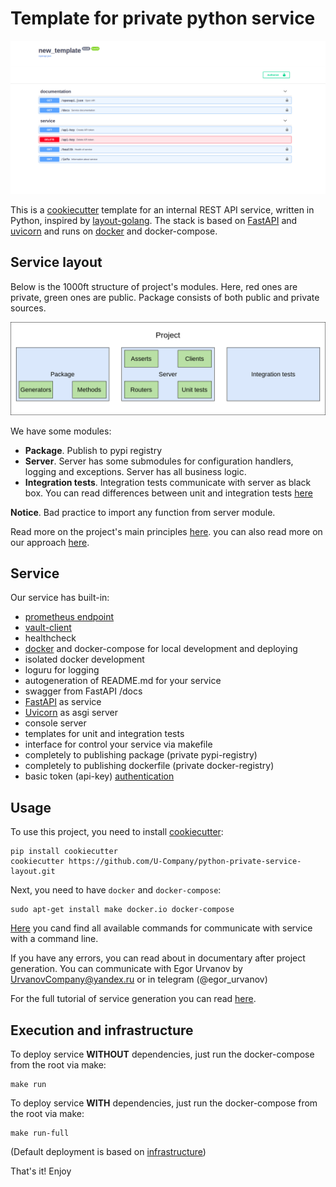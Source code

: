 # Template for private python service

![](%7B%7B%20cookiecutter.service%20%7D%7D/docs/swagger.png)
 
This is a [cookiecutter](https://github.com/cookiecutter/cookiecutter) template for an internal REST API service, written in Python, inspired by [layout-golang](https://github.com/golang-standards/project-layout). The stack is based on [FastAPI](https://github.com/tiangolo/fastapi) and [uvicorn](https://www.uvicorn.org/) and runs on [docker](https://www.docker.com/) and docker-compose.

## Service layout

Below is the 1000ft structure of project's modules. Here, red ones are private, green ones are public. Package consists of  both public and private sources.

![](docs/structure.png)

We have some modules:

- **Package**. Publish to pypi registry
- **Server**. Server has some submodules for configuration handlers, logging and exceptions. Server has all business logic.
- **Integration tests**. Integration tests communicate with server as black box. You can read differences between unit and integration tests [here](%7B%7B%20cookiecutter.service%20%7D%7D/docs/tests.md)  

**Notice**. Bad practice to import any function from server module.  

Read more on the project's main principles [here](%7B%7B%20cookiecutter.service%20%7D%7D/docs/structure.md).
you can also read more on our approach [here](https://github.com/U-Company/notes).

## Service

Our service has built-in:

- [prometheus endpoint](https://github.com/prometheus/client_python)
- [vault-client](https://github.com/U-Company/vault-client)
- healthcheck
- [docker](https://www.docker.com/) and docker-compose for local development and deploying
- isolated docker development
- loguru for logging
- autogeneration of README.md for your service
- swagger from FastAPI /docs
- [FastAPI](https://github.com/tiangolo/fastapi) as service
- [Uvicorn](https://www.uvicorn.org/) as asgi server
- console server
- templates for unit and integration tests
- interface for control your service via makefile
- completely to publishing package (private pypi-registry)
- completely to publishing dockerfile (private docker-registry)
- basic token (api-key) [authentication](https://medium.com/data-rebels/fastapi-authentication-revisited-enabling-api-key-authentication-122dc5975680)

## Usage

To use this project, you need to install [cookiecutter](https://github.com/cookiecutter/cookiecutter):

    pip install cookiecutter
    cookiecutter https://github.com/U-Company/python-private-service-layout.git

Next, you need to have `docker` and `docker-compose`:

    sudo apt-get install make docker.io docker-compose

[Here](%7B%7B%20cookiecutter.service%20%7D%7D/docs/commands.md) you cand find all available commands for communicate with service with a command line.

If you have any errors, you can read about in documentary after project generation. You can communicate with Egor Urvanov by UrvanovCompany@yandex.ru or in telegram (@egor_urvanov)

For the full tutorial of service generation you can read [here](docs/tutorial.md).


## Execution and infrastructure

To deploy service **WITHOUT** dependencies, just run the docker-compose from the root via make:

    make run

To deploy service **WITH** dependencies, just run the docker-compose from the root via make:

    make run-full
    
(Default deployment is based on  [infrastructure](https://github.com/U-Company/infrastructure))
    
That's it! Enjoy


